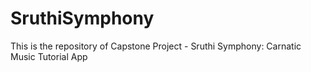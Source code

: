 # SruthiSymphony
This is the repository of Capstone Project - Sruthi Symphony: Carnatic Music Tutorial App
